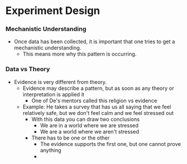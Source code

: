 ---
---

# Experiment Design
### Mechanistic Understanding
 - Once data has been collected, it is important that one tries to get a mechanistic understanding.
	 - This means more why this pattern is occurring.
### Data vs Theory
 - Evidence is very different from theory.
	 - Evidence may describe a pattern, but as soon as any theory or interpretation is applied it
		 - One of De's mentors called this religion vs evidence
	 - Example: He takes a survey that has us all saying that we feel relatively safe, but we don't feel calm and we feel stressed out
		 - With this data you can draw two conclusions
			 - We are in a world where we are stressed
			 - We are a world where we aren't stressed
		 - There has to be one or the other
			 - The evidence supports the first one, but one cannot prove anything
			 - 
